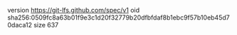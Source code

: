 version https://git-lfs.github.com/spec/v1
oid sha256:0509fc8a63b01f9e3c1d20f32779b20dfbfdaf8b1ebc9f57b10eb45d70daca12
size 637
